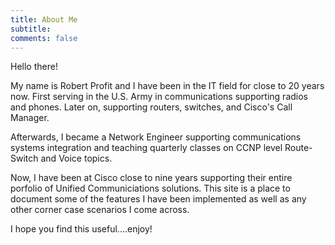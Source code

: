 ```yaml
---
title: About Me
subtitle:
comments: false
---
```


Hello there!

My name is Robert Profit and I have been in the IT field for close to 20 years now.
First serving in the U.S. Army in communications supporting radios and phones. Later on, supporting routers, switches, and Cisco's Call Manager.

Afterwards, I became a Network Engineer supporting communications systems integration and teaching quarterly classes on CCNP level Route-Switch and Voice topics.

Now, I have been at Cisco close to nine years supporting their entire porfolio of Unified Communiciations solutions. This site is a place to document some of the features I have been implemented as well as any other corner case scenarios I come across.

I hope you find this useful....enjoy!

